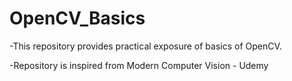 # OpenCV_Basics
-This repository provides practical exposure of basics of OpenCV.                                                                                                                                                                                                                                      

















-Repository is inspired from Modern Computer Vision - Udemy 
